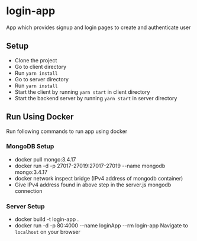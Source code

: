 # login-app
  App which provides signup and login pages to create and authenticate user

## Setup

* Clone the project
* Go to client directory
* Run `yarn install`
* Go to server directory
* Run `yarn install`
* Start the client by running `yarn start` in client directory
* Start the backend server by running `yarn start` in server directory

## Run Using Docker
  Run following commands to run app using docker 
### MongoDB Setup
* docker pull mongo:3.4.17
* docker run -d -p 27017-27019:27017-27019 --name mongodb mongo:3.4.17
* docker network inspect bridge (IPv4 address of mongodb container)
* Give IPv4 address found in above step in the server.js mongodb connection
### Server Setup
* docker build -t login-app .
* docker run -d -p 80:4000 --name loginApp --rm login-app
  Navigate to `localhost` on your browser